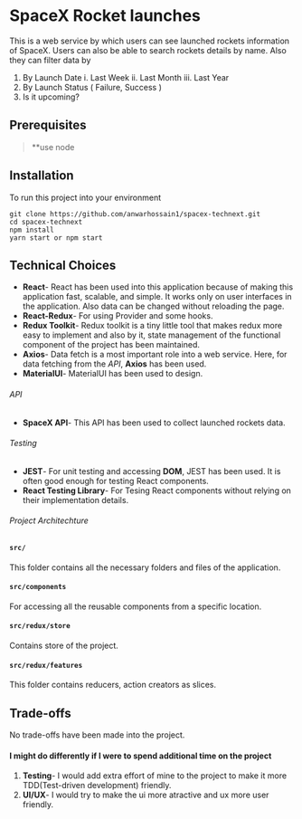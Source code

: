 # SpaceX Rocket launches

This is a web service by which users can see launched rockets information of SpaceX. Users can also be able to search rockets details by name. Also they can filter data by

1. By Launch Date
   i. Last Week
   ii. Last Month
   iii. Last Year
2. By Launch Status ( Failure, Success )
3. Is it upcoming?

## Prerequisites

> \*\*use node

## Installation

To run this project into your environment

```
git clone https://github.com/anwarhossain1/spacex-technext.git
cd spacex-technext
npm install
yarn start or npm start
```

## Technical Choices

- **React**- React has been used into this application because of making this application fast, scalable, and simple. It works only on user interfaces in the application. Also data can be changed without reloading the page.
- **React-Redux**- For using Provider and some hooks.
- **Redux Toolkit**- Redux toolkit is a tiny little tool that makes redux more easy to implement and also by it, state management of the functional component of the project has been maintained.
- **Axios**- Data fetch is a most important role into a web service. Here, for data fetching from the _API_, **Axios** has been used.
- **MaterialUI**- MaterialUI has been used to design.

###### API

- **SpaceX API**- This API has been used to collect launched rockets data.

###### Testing

- **JEST**- For unit testing and accessing **DOM**, JEST has been used. It is often good enough for testing React components.
- **React Testing Library**- For Tesing React components without relying on their implementation details.

###### Project Architechture

#### `src/`

This folder contains all the necessary folders and files of the application.

#### `src/components`

For accessing all the reusable components from a specific location.

#### `src/redux/store`

Contains store of the project.

#### `src/redux/features`

This folder contains reducers, action creators as slices.

## Trade-offs

No trade-offs have been made into the project.

#### I might do differently if I were to spend additional time on the project

1. **Testing**- I would add extra effort of mine to the project to make it more TDD(Test-driven development) friendly.
2. **UI/UX**- I would try to make the ui more atractive and ux more user friendly.
